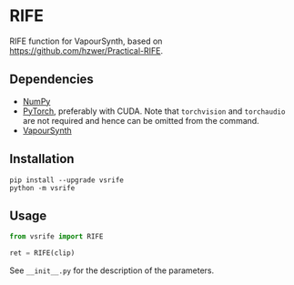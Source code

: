 # RIFE
RIFE function for VapourSynth, based on https://github.com/hzwer/Practical-RIFE.


## Dependencies
- [NumPy](https://numpy.org/install)
- [PyTorch](https://pytorch.org/get-started), preferably with CUDA. Note that `torchvision` and `torchaudio` are not required and hence can be omitted from the command.
- [VapourSynth](http://www.vapoursynth.com/)


## Installation
```
pip install --upgrade vsrife
python -m vsrife
```


## Usage
```python
from vsrife import RIFE

ret = RIFE(clip)
```

See `__init__.py` for the description of the parameters.
